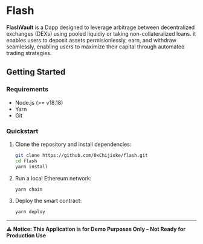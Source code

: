 # Flash


**FlashVault** is a Dapp designed to leverage arbitrage between decentralized exchanges (DEXs) using pooled liquidiy or taking non-collateralized loans. it enables users to deposit assets permisionlessly, earn, and withdraw seamlessly, enabling users to maximize their capital through automated trading strategies. 



## Getting Started

### Requirements

- Node.js (>= v18.18)
- Yarn
- Git

### Quickstart

1. Clone the repository and install dependencies:
   ```bash
   git clone https://github.com/0xChijioke/flash.git
   cd flash
   yarn install
   ```

2. Run a local Ethereum network:
   ```bash
   yarn chain
   ```

3. Deploy the smart contract:
   ```bash
   yarn deploy
   ```



---

⚠️ **Notice: This Application is for Demo Purposes Only – Not Ready for Production Use**